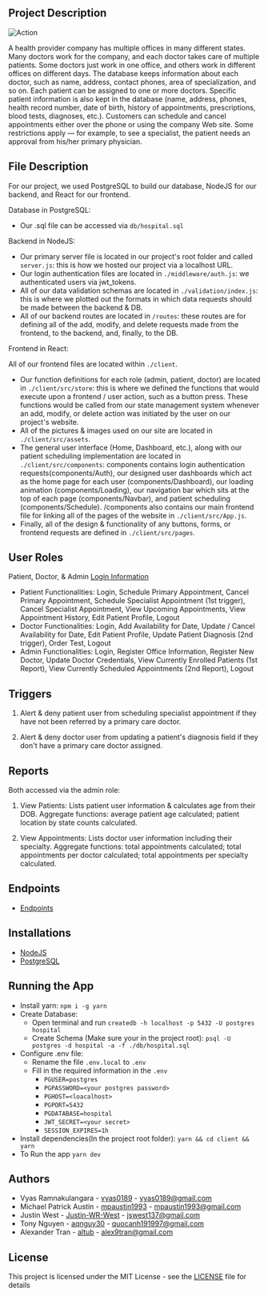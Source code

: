 ## Project Description

![Action](https://img.shields.io/github/workflow/status/vyas0189/COSC-3380-Database/server?style=for-the-badge)

A health provider company has multiple offices in many different states. Many doctors work for the company, and each doctor takes care of multiple patients. Some doctors just work in one office, and others work in different offices on different days. The database keeps information about each doctor, such as name, address, contact phones, area of specialization, and so on. Each patient can be assigned to one or more doctors. Specific patient information is also kept in the database (name, address, phones, health record number, date of birth, history of appointments, prescriptions, blood tests, diagnoses, etc.). Customers can schedule and cancel appointments either over the phone or using the company Web site. Some restrictions apply — for example, to see a specialist, the patient needs an approval from his/her primary physician.

## File Description

For our project, we used PostgreSQL to build our database, NodeJS for our backend, and React for our frontend.

Database in PostgreSQL:

-  Our .sql file can be accessed via `db/hospital.sql`

Backend in NodeJS:

-  Our primary server file is located in our project's root folder and called `server.js`: this is how we hosted our project via a localhost URL.
-  Our login authentication files are located in `./middleware/auth.js`: we authenticated users via jwt_tokens.
-  All of our data validation schemas are located in `./validation/index.js`: this is where we plotted out the formats in which data requests should be made between the backend & DB.
-  All of our backend routes are located in `/routes`: these routes are for defining all of the add, modify, and delete requests made from the frontend, to the backend, and, finally, to the DB.

Frontend in React:

All of our frontend files are located within `./client`.

-  Our function definitions for each role (admin, patient, doctor) are located in `./client/src/store`: this is where we defined the functions that would execute upon a frontend / user action, such as a button press. These functions would be called from our state management system whenever an add, modify, or delete action was initiated by the user on our project's website.
-  All of the pictures & images used on our site are located in `./client/src/assets`.
-  The general user interface (Home, Dashboard, etc.), along with our patient scheduling implementation are located in `./client/src/components`: components contains login authentication requests(components/Auth), our designed user dashboards which act as the home page for each user (components/Dashboard), our loading animation (components/Loading), our navigation bar which sits at the top of each page (components/Navbar), and patient scheduling (components/Schedule).
   /components also contains our main frontend file for linking all of the pages of the website in `./client/src/App.js`.
-  Finally, all of the design & functionality of any buttons, forms, or frontend requests are defined in `./client/src/pages`.

## User Roles

Patient, Doctor, & Admin
[Login Information](login_credentials.txt)

-  Patient Functionalities: Login, Schedule Primary Appointment, Cancel Primary Appointment, Schedule Specialist Appointment (1st trigger), Cancel Specialist Appointment, View Upcoming Appointments, View Appointment History, Edit Patient Profile, Logout
-  Doctor Functionalities: Login, Add Availability for Date, Update / Cancel Availability for Date, Edit Patient Profile, Update Patient Diagnosis (2nd trigger), Order Test, Logout
-  Admin Functionalities: Login, Register Office Information, Register New Doctor, Update Doctor Credentials, View Currently Enrolled Patients (1st Report), View Currently Scheduled Appointments (2nd Report), Logout

## Triggers

1. Alert & deny patient user from scheduling specialist appointment if they have not been referred by a primary care doctor.

2. Alert & deny doctor user from updating a patient's diagnosis field if they don't have a primary care doctor assigned.

## Reports

Both accessed via the admin role:

1. View Patients: Lists patient user information & calculates age from their DOB. Aggregate functions: average patient age calculated; patient location by state counts calculated.

2. View Appointments: Lists doctor user information including their specialty. Aggregate functions: total appointments calculated; total appointments per doctor calculated; total appointments per specialty calculated.

## Endpoints

-  [Endpoints](https://docs.google.com/document/d/1IZt0xx74_QdcJU11Wx9hEhIFpjrjFrUtU-dv9GSCMFs/edit?usp=sharing)

## Installations

-  [NodeJS](https://nodejs.org/en/download/)
-  [PostgreSQL](https://www.postgresql.org/download/)

## Running the App

-  Install yarn: `npm i -g yarn`
-  Create Database:
   -  Open terminal and run `createdb -h localhost -p 5432 -U postgres hospital`
   -  Create Schema (Make sure your in the project root): `psql -U postgres -d hospital -a -f ./db/hospital.sql`
-  Configure .env file:
   -  Rename the file `.env.local` to `.env`
   -  Fill in the required information in the `.env`
      -  `PGUSER=postgres`
      -  `PGPASSWORD=<your postgres password>`
      -  `PGHOST=<loacalhost>`
      -  `PGPORT=5432`
      -  `PGDATABASE=hospital`
      -  `JWT_SECRET=<your secret>`
      -  `SESSION_EXPIRES=1h`
-  Install dependencies(In the project root folder): `yarn && cd client && yarn`
-  To Run the app `yarn dev`

## Authors

-  Vyas Ramnakulangara - [vyas0189](https://github.com/vyas0189) - vyas0189@gmail.com
-  Michael Patrick Austin - [mpaustin1993](https://github.com/mpaustin1993) - mpaustin1993@gmail.com
-  Justin West - [Justin-WR-West](https://github.com/Justin-WR-West) - jswest137@gmail.com
-  Tony Nguyen - [aqnguy30](https://github.com/aqnguy30) - quocanh191997@gmail.com
-  Alexander Tran - [altub](https://github.com/altub) - alex9tran@gmail.com

## License

This project is licensed under the MIT License - see the [LICENSE](LICENSE) file for details
